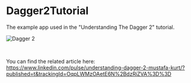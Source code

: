 # Dagger2Tutorial
The example app used in the "Understanding The Dagger 2" tutorial. 

![Dagger 2](https://media-exp1.licdn.com/dms/image/C4D12AQEDzgsjucab_Q/article-cover_image-shrink_600_2000/0?e=1589414400&v=beta&t=kkShC-jIMfIMKokq38e8OT0QHMTHnsyFmZ04HeFJI8U)

<br>

You can find the related article here: https://www.linkedin.com/pulse/understanding-dagger-2-mustafa-kurt/?published=t&trackingId=OqpLWMzOAetE6N%2BdzRiZVA%3D%3D


